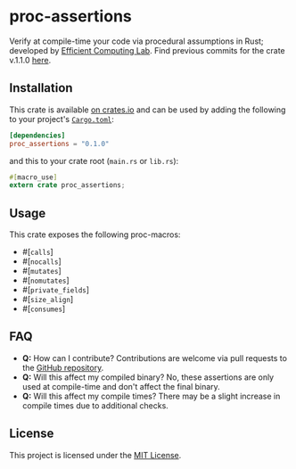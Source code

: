 # proc-assertions

Verify at compile-time your code via procedural assumptions in Rust; developed by [Efficient Computing Lab](https://www.yecl.org/). 
Find previous commits for the crate v.1.1.0 [here](https://github.com/Ramla-I/static-assertions/tree/antonmel).

## Installation

This crate is available
[on crates.io](https://crates.io/crates/proc_assertions) and can be used by
adding the following to your project's
[`Cargo.toml`](https://doc.rust-lang.org/cargo/reference/manifest.html):

```toml
[dependencies]
proc_assertions = "0.1.0"
```

and this to your crate root (`main.rs` or `lib.rs`):

```rust
#[macro_use]
extern crate proc_assertions;
```

## Usage

This crate exposes the following proc-macros:
- #[`calls`]
- #[`nocalls`]
- #[`mutates`]
- #[`nomutates`]
- #[`private_fields`]
- #[`size_align`]
- #[`consumes`]

## FAQ

- **Q:** How can I contribute?
Contributions are welcome via pull requests to the [GitHub repository](https://github.com/anton-mel/proc-assertions).
- **Q:** Will this affect my compiled binary?
No, these assertions are only used at compile-time and don't affect the final binary.
- **Q:** Will this affect my compile times?
There may be a slight increase in compile times due to additional checks.

## License

This project is licensed under the [MIT License](https://github.com/anton-mel/proc-assertions/LICENSE-MIT).
